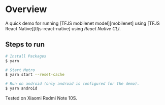 # Overview

A quick demo for running [TFJS mobilenet model][mobilenet] using [TFJS React Native][tfjs-react-native] using *React Native CLI*.

## Steps to run

```bash
# Install Packages
$ yarn

# Start Metro
$ yarn start --reset-cache

# Run on android (only android is configured for the demo).
$ yarn android
```

Tested on Xiaomi Redmi Note 10S.
